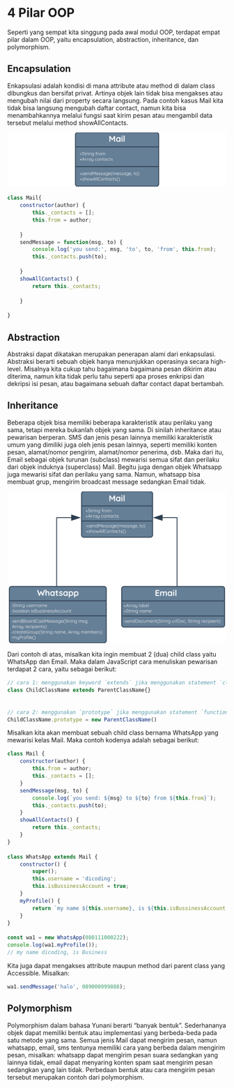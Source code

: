 # 4 Pilar OOP

Seperti yang sempat kita singgung pada awal modul OOP, terdapat empat pilar dalam OOP, yaitu encapsulation, abstraction, inheritance, dan polymorphism.

## Encapsulation

Enkapsulasi adalah kondisi di mana attribute atau method di dalam class dibungkus dan bersifat
privat. Artinya objek lain tidak bisa mengakses atau mengubah nilai dari property secara
langsung. Pada contoh kasus Mail kita tidak bisa langsung mengubah daftar contact, namun kita
bisa menambahkannya melalui fungsi saat kirim pesan atau mengambil data tersebut melalui method
showAllContacts.

![encapsulation](img/encapsulation.png)

```javascript
class Mail{
	constructor(author) {
        this._contacts = [];
        this.from = author;
    
	}
	sendMessage = function(msg, to) {
        console.log('you send:', msg, 'to', to, 'from', this.from);
        this._contacts.push(to);
    
	}
	showAllContacts() {
        return this._contacts;
    
	}

}
```

## Abstraction

Abstraksi dapat dikatakan merupakan penerapan alami dari enkapsulasi. Abstraksi berarti sebuah
objek hanya menunjukkan operasinya secara high-level. Misalnya kita cukup tahu bagaimana
bagaimana pesan dikirim atau diterima, namun kita tidak perlu tahu seperti apa proses enkripsi
dan dekripsi isi pesan, atau bagaimana sebuah daftar contact dapat bertambah.

## Inheritance

Beberapa objek bisa memiliki beberapa karakteristik atau perilaku yang sama, tetapi mereka
bukanlah objek yang sama. Di sinilah inheritance atau pewarisan berperan. SMS dan jenis pesan
lainnya memiliki karakteristik umum yang dimiliki juga oleh jenis pesan lainnya, seperti
memiliki konten pesan, alamat/nomor pengirim, alamat/nomor penerima, dsb. Maka dari itu, Email
sebagai objek turunan (subclass) mewarisi semua sifat dan perilaku dari objek induknya
(superclass) Mail. Begitu juga dengan objek Whatsapp juga mewarisi sifat dan perilaku yang sama.
Namun, whatsapp bisa membuat grup, mengirim broadcast message sedangkan Email tidak.

![inheritance](img/inheritance.png)

Dari contoh di atas, misalkan kita ingin membuat 2 (dua) child class yaitu WhatsApp dan Email.
Maka dalam JavaScript cara menuliskan pewarisan terdapat 2 cara, yaitu sebagai berikut:

```javascript
// cara 1: menggunakan keyword `extends` jika menggunakan statement `class`
class ChildClassName extends ParentClassName{}
 
 
// cara 2: menggunakan `prototype` jika menggunakan statement `function` / `class`
ChildClassName.prototype = new ParentClassName()
```

Misalkan kita akan membuat sebuah child class bernama WhatsApp yang mewarisi kelas Mail. Maka
contoh kodenya adalah sebagai berikut:

```javascript
class Mail {
    constructor(author) {
        this.from = author;
        this._contacts = [];
    }
    sendMessage(msg, to) {
        console.log(`you send: ${msg} to ${to} from ${this.from}`);
        this._contacts.push(to);
    }
    showAllContacts() {
        return this._contacts;
    }
}

class WhatsApp extends Mail {
    constructor() {
        super();
        this.username = 'dicoding';
        this.isBussinessAccount = true;
    }
    myProfile() {
        return `my name ${this.username}, is ${this.isBussinessAccount ? 'Business' : 'Personal'}`;
    }
}

const wa1 = new WhatsApp(080111000222);
console.log(wa1.myProfile());
// my name dicoding, is Business
```

Kita juga dapat mengakses attribute maupun method dari parent class yang Accessible. Misalkan:

```javascript
wa1.sendMessage('halo', 089000999888);
```

## Polymorphism

Polymorphism dalam bahasa Yunani berarti “banyak bentuk”. Sederhananya objek dapat memiliki
bentuk atau implementasi yang berbeda-beda pada satu metode yang sama. Semua jenis Mail dapat
mengirim pesan, namun whatsapp, email, sms tentunya memiliki cara yang berbeda dalam mengirim
pesan, misalkan: whatsapp dapat mengirim pesan suara sedangkan yang lainnya tidak, email dapat
menyaring konten spam saat mengirim pesan sedangkan yang lain tidak. Perbedaan bentuk atau cara
mengirim pesan tersebut merupakan contoh dari polymorphism.





